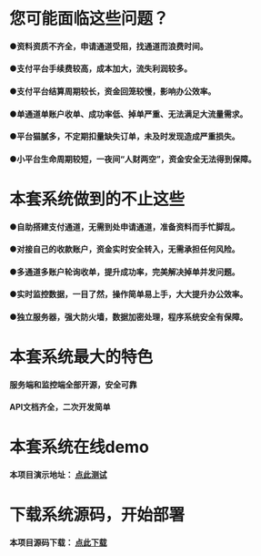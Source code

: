 
# 您可能面临这些问题？
#### ●资料资质不齐全，申请通道受阻，找通道而浪费时间。

#### ●支付平台手续费较高，成本加大，流失利润较多。

#### ●支付平台结算周期较长，资金回笼较慢，影响办公效率。

#### ●单通道单账户收单、成功率低、掉单严重、无法满足大流量需求。

#### ●平台猫腻多，不定期扣量缺失订单，未及时发现造成严重损失。

#### ●小平台生命周期较短，一夜间“人财两空”，资金安全无法得到保障。

# 本套系统做到的不止这些  

#### ●自助搭建支付通道，无需到处申请通道，准备资料而手忙脚乱。

#### ●对接自己的收款账户，资金实时安全转入，无需承担任何风险。

#### ●多通道多账户轮询收单，提升成功率，完美解决掉单并发问题。

#### ●实时监控数据，一目了然，操作简单易上手，大大提升办公效率。

#### ●独立服务器，强大防火墙，数据加密处理，程序系统安全有保障。   

# 本套系统最大的特色
#### 服务端和监控端全部开源，安全可靠
#### API文档齐全，二次开发简单
  


# 本套系统在线demo
#### 本项目演示地址： [点此测试](http://espay.jmkeji.net)



# 下载系统源码，开始部署
#### 本项目源码下载： [点此下载](http://espay.jmkeji.net)



